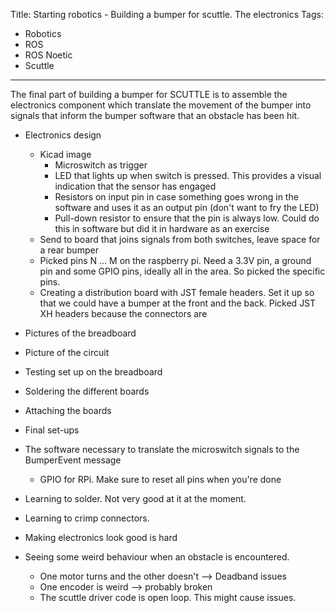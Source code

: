 Title: Starting robotics - Building a bumper for scuttle. The electronics
Tags:

- Robotics
- ROS
- ROS Noetic
- Scuttle

 ---

The final part of building a bumper for SCUTTLE is to assemble the electronics component which translate
the movement of the bumper into signals that inform the bumper software that an obstacle has been hit.



- Electronics design
    + Kicad image
        * Microswitch as trigger
        * LED that lights up when switch is pressed. This provides a visual indication that the sensor has engaged
        * Resistors on input pin in case something goes wrong in the software and uses it as an output pin (don't want to fry the LED)
        * Pull-down resistor to ensure that the pin is always low. Could do this in software but did it in hardware
          as an exercise
    + Send to board that joins signals from both switches, leave space for a rear bumper
    + Picked pins N ... M on the raspberry pi. Need a 3.3V pin, a ground pin and some GPIO pins, ideally all in the
      area. So picked the specific pins.
    + Creating a distribution board with JST female headers. Set it up so that we could have a bumper at the front
      and the back. Picked JST XH headers because the connectors are
- Pictures of the breadboard
- Picture of the circuit
- Testing set up on the breadboard
- Soldering the different boards
- Attaching the boards
- Final set-ups


- The software necessary to translate the microswitch signals to the BumperEvent message
    + GPIO for RPi. Make sure to reset all pins when you're done

- Learning to solder. Not very good at it at the moment.
- Learning to crimp connectors.
- Making electronics look good is hard


- Seeing some weird behaviour when an obstacle is encountered.
    + One motor turns and the other doesn't --> Deadband issues
    + One encoder is weird --> probably broken
    + The scuttle driver code is open loop. This might cause issues.